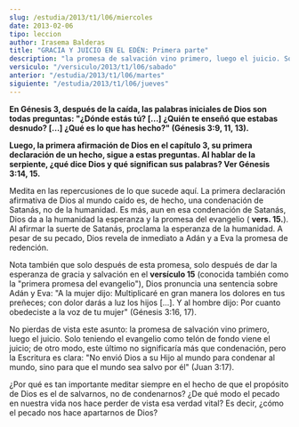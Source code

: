```yaml
---
slug: /estudia/2013/t1/l06/miercoles
date: 2013-02-06
tipo: leccion
author: Irasema Balderas
title: "GRACIA Y JUICIO EN EL EDÉN: Primera parte"
description: "la promesa de salvación vino primero, luego el juicio. Solo teniendo el  evangelio como telón de fondo viene el juicio; de otro modo, este último no  significaría más que condenación, pero la Escritura es clara: “No envió Dios a  su Hijo al mundo para condenar al mundo, sino p..."
versiculo: "/versiculo/2013/t1/l06/sabado"
anterior: "/estudia/2013/t1/l06/martes"
siguiente: "/estudia/2013/t1/l06/jueves"
---
```


**En Génesis 3, después de la caída, las palabras iniciales de Dios son todas preguntas: "¿Dónde estás tú? [...] ¿Quién te enseñó que estabas desnudo? [...] ¿Qué es lo que has hecho?" (Génesis 3:9, 11, 13).**

**Luego, la primera afirmación de Dios en el capítulo 3, su primera declaración de un hecho, sigue a estas preguntas. Al hablar de la serpiente, ¿qué dice Dios y qué significan sus palabras? Ver Génesis 3:14, 15.**

Medita en las repercusiones de lo que sucede aquí. La primera declaración afirmativa de Dios al mundo caído es, de hecho, una condenación de Satanás, no de la humanidad. Es más, aun en esa condenación de Satanás, Dios da a la humanidad la esperanza y la promesa del evangelio ( **vers. 15.**). Al afirmar la suerte de Satanás, proclama la esperanza de la humanidad. A pesar de su pecado, Dios revela de inmediato a Adán y a Eva la promesa de redención.

Nota también que solo después de esta promesa, solo después de dar la esperanza de gracia y salvación en el **versículo 15** (conocida también como la "primera promesa del evangelio"), Dios pronuncia una sentencia sobre Adán y Eva: "A la mujer dijo: Multiplicaré en gran manera los dolores en tus preñeces; con dolor darás a luz los hijos [...]. Y al hombre dijo: Por cuanto obedeciste a la voz de tu mujer" (Génesis 3:16, 17).

No pierdas de vista este asunto: la promesa de salvación vino primero, luego el juicio. Solo teniendo el evangelio como telón de fondo viene el juicio; de otro modo, este último no significaría más que condenación, pero la Escritura es clara: "No envió Dios a su Hijo al mundo para condenar al mundo, sino para que el mundo sea salvo por él" (Juan 3:17).

¿Por qué es tan importante meditar siempre en el hecho de que el propósito de Dios es el de salvarnos, no de condenarnos? ¿De qué modo el pecado en nuestra vida nos hace perder de vista esa verdad vital? Es decir, ¿cómo el pecado nos hace apartarnos de Dios?
